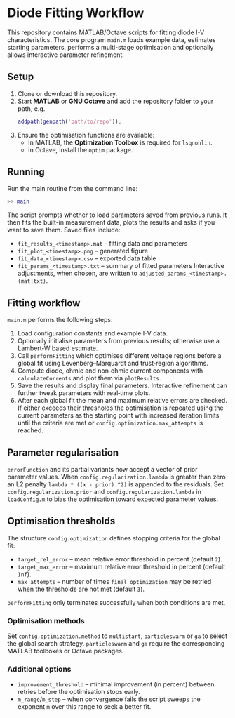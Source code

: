 # Diode Fitting Workflow

This repository contains MATLAB/Octave scripts for fitting diode I-V characteristics. The core program `main.m` loads example data, estimates starting parameters, performs a multi-stage optimisation and optionally allows interactive parameter refinement.

## Setup

1. Clone or download this repository.
2. Start **MATLAB** or **GNU Octave** and add the repository folder to your path, e.g.
   ```matlab
   addpath(genpath('path/to/repo'));
   ```
3. Ensure the optimisation functions are available:
   - In MATLAB, the **Optimization Toolbox** is required for `lsqnonlin`.
   - In Octave, install the `optim` package.

## Running

Run the main routine from the command line:
```matlab
>> main
```
The script prompts whether to load parameters saved from previous runs. It then fits the built-in measurement data, plots the results and asks if you want to save them. Saved files include:
- `fit_results_<timestamp>.mat` – fitting data and parameters
- `fit_plot_<timestamp>.png` – generated figure
- `fit_data_<timestamp>.csv` – exported data table
- `fit_params_<timestamp>.txt` – summary of fitted parameters
Interactive adjustments, when chosen, are written to `adjusted_params_<timestamp>.(mat|txt)`.

## Fitting workflow

`main.m` performs the following steps:
1. Load configuration constants and example I-V data.
2. Optionally initialise parameters from previous results; otherwise use a Lambert‑W based estimate.
3. Call `performFitting` which optimises different voltage regions before a global fit using Levenberg–Marquardt and trust‑region algorithms.
4. Compute diode, ohmic and non‑ohmic current components with `calculateCurrents` and plot them via `plotResults`.
5. Save the results and display final parameters. Interactive refinement can further tweak parameters with real‑time plots.
6. After each global fit the mean and maximum relative errors are checked.
   If either exceeds their thresholds the optimisation is repeated using the
   current parameters as the starting point with increased iteration limits
   until the criteria are met or `config.optimization.max_attempts` is reached.
## Parameter regularisation

`errorFunction` and its partial variants now accept a vector of prior parameter values. When `config.regularization.lambda` is greater than zero an L2 penalty
`lambda * ((x - prior).^2)` is appended to the residuals. Set `config.regularization.prior` and `config.regularization.lambda` in `loadConfig.m` to bias
the optimisation toward expected parameter values.

## Optimisation thresholds

The structure `config.optimization` defines stopping criteria for the global fit:

- `target_rel_error` – mean relative error threshold in percent (default `2`).
- `target_max_error` – maximum relative error threshold in percent (default
  `Inf`).
- `max_attempts` – number of times `final_optimization` may be retried when the
  thresholds are not met (default `3`).

`performFitting` only terminates successfully when both conditions are met.

### Optimisation methods

Set `config.optimization.method` to `multistart`, `particleswarm` or `ga` to
select the global search strategy. `particleswarm` and `ga` require the
corresponding MATLAB toolboxes or Octave packages.

### Additional options

- `improvement_threshold` – minimal improvement (in percent) between retries
  before the optimisation stops early.
- `m_range`/`m_step` – when convergence fails the script sweeps the exponent `m`
  over this range to seek a better fit.
